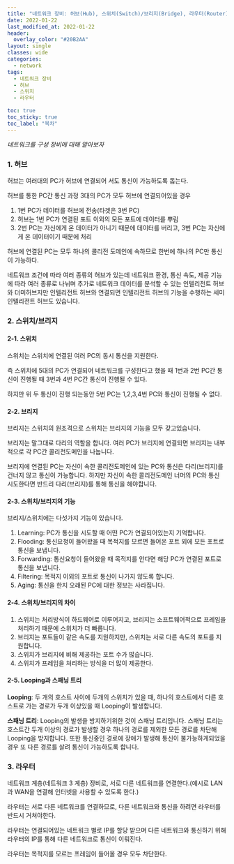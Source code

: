 ```yaml
---
title: "네트워크 장비: 허브(Hub), 스위치(Switch)/브리지(Bridge), 라우터(Router) 개념 및 정리"
date: 2022-01-22
last_modified_at: 2022-01-22
header:
  overlay_color: "#20B2AA"
layout: single
classes: wide
categories:
  - network
tags:
  - 네트워크 장비
  - 허브
  - 스위치
  - 라우터

toc: true
toc_sticky: true
toc_label: "목차"
---
```


_네트워크를 구성 장비에 대해 알아보자_

### 1. 허브

허브는 여러대의 PC가 허브에 연결되어 서도 통신이 가능하도록 돕는다.

허브를 통한 PC간 통신 과정
3대의 PC가 모두 허브에 연결되어있을 경우
1. 1번 PC가 데이터를 허브에 전송(타겟은 3번 PC)
2. 허브는 1번 PC가 연결된 포트 이외의 모든 포트에 데이터를 뿌림
3. 2번 PC는 자신에게 온 데이터가 아니기 때문에 데이터를 버리고, 3번 PC는 자신에게 온 데이터이기 때문에 처리

허브에 연결된 PC는 모두 하나의 콜리전 도메인에 속하므로 한번에 하나의 PC만 통신이 가능하다.

네트워크 조건에 따라 여러 종류의 허브가 있는데 네트워크 환경, 통신 속도, 제공 기능에 따라 여러 종류로 나뉘며 추가로
네트워크 데이터를 분석할 수 있는 인텔리전트 허브와 더미허브지만 인텔리전트 허브와 연결되면 인텔리전트 허브의 기능을 수행하는 세미 인텔리전트 허브도 있습니다.

### 2. 스위치/브리지

#### 2-1. 스위치

스위치는 스위치에 연결된 여러 PC의 동시 통신을 지원한다.

즉 스위치에 5대의 PC가 연결되어 네트워크를 구성한다고 했을 때 1번과 2번 PC간 통신이 진행될 때 3번과 4번 PC간 통신이 진행될 수 있다.

하지만 위 두 통신이 진행 되는동안 5번 PC는 1,2,3,4번 PC와 통신이 진행될 수 없다.

#### 2-2. 브리지

브리지는 스위치의 원조격으로 스위치는 브리지의 기능을 모두 갖고있습니다.

브리지는 말그대로 다리의 역할을 합니다. 여러 PC가 브리지에 연결되면 브리지는 내부적으로 각 PC간 콜리전도메인을 나눕니다.

브리지에 연결된 PC는 자신이 속한 콜리전도메인에 있는 PC와 통신은 다리(브리지)를 건너지 않고 통신이 가능합니다.
하지만 자신이 속한 콜리전도메인 너머의 PC와 통신 시도한다면 반드리 다리(브리지)를 통해 통신을 헤야합니다.

#### 2-3. 스위치/브리지의 기능

브리지/스위치에는 다섯가지 기능이 있습니다.

1. Learning: PC가 통신을 시도할 때 어떤 PC가 연결되어있는지 기억합니다.
2. Flooding: 통신요청이 들어왔을 때 목적지를 모르면 들어온 포트 외에 모든 포트로 통신을 보냅니다.
3. Forwarding: 통신요청이 들어왔을 때 목적지를 안다면 해당 PC가 연결된 포트로 통신을 보냅니다.
4. Filtering: 목적지 이외의 포트로 통신이 나가지 않도록 합니다.
5. Aging: 통신을 한지 오래된 PC에 대한 정보는 사라집니다.

#### 2-4. 스위치/브리지의 차이

1. 스위치는 처리방식이 하드웨어로 이루어지고, 브리지는 소프트웨어적으로 프레임을 처리하기 때문에 스위치가 더 빠릅니다.
2. 브리지는 포트들이 같은 속도를 지원하지만, 스위치는 서로 다른 속도의 포트를 지원합니다.
3. 스위치가 브리지에 비해 제공하는 포트 수가 많습니다.
4. 스위치가 프레임을 처리하는 방식을 더 많이 제공한다.

#### 2-5. Looping과 스패닝 트리

**Looping**: 두 개의 호스트 사이에 두개의 스위치가 있을 때, 하나의 호스트에서 다른 호스트로 가는 경로가 두개 이상있을 때 Looping이 발생합니다.

**스패닝 트리**: Looping의 발생을 방지하기위한 것이 스패닝 트리입니다. 스패닝 트리는 호스트간 두개 이상의 경로가 발생할 경우 하나의 경로를 제외한 모든 경로를 차단해 Looping을 방지합니다. 또한 통신중인 경로에 장애가 발생해 통신이 불가능하게되었을 경우 또 다른 경로를 살려 통신이 가능하도록 합니다.



### 3. 라우터

네트워크 계층(네트워크 3 계층) 장비로, 서로 다른 네트워크를 연결한다.(예시로 LAN과 WAN을 연결해 인터넷을 사용할 수 있도록 한다.)

라우터는 서로 다른 네트워크를 연결하므로, 다른 네트워크와 통신을 하려면 라우터를 반드시 거쳐야한다.

라우터는 연결되어있는 네트워크 별로 IP를 할당 받으며 다른 네트워크와 통신하기 위해 라우터의 IP를 통해 다른 네트워크로 통신이 이뤄진다.

라우터는 목적지를 모르는 프레임이 들어올 경우 모두 차단한다.